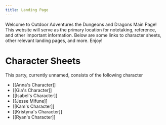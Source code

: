 ```yaml
---
title: Landing Page
---
```

Welcome to Outdoor Adventures the Dungeons and Dragons Main Page! This website will serve as the primary location for notetaking, reference, and other important information. Below are some links to character sheets, other relevant landing pages, and more. Enjoy! 

# Character Sheets 
This party, currently unnamed, consists of the following character
- [[Anna's Character]]
- [[Gia's Character]]
- [[Isabel's Character]]
- [[Jesse Mifune]]
- [[Kam's Character]]
- [[Kristyna's Character]]
- [[Ryan's Character]]


